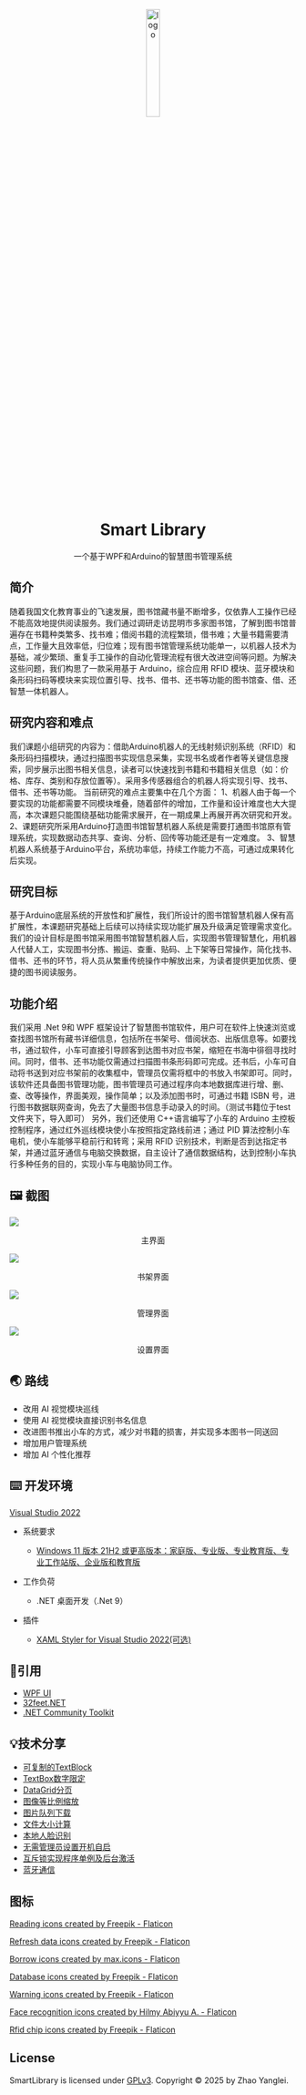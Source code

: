 <p align="center">
  <img width="22%" align="center" src="./docs/book.png" alt="logo">
</p>
<h1 align="center">Smart Library</h1>
<p align="center">一个基于WPF和Arduino的智慧图书管理系统</p>

## 简介
随着我国文化教育事业的飞速发展，图书馆藏书量不断增多，仅依靠人工操作已经不能高效地提供阅读服务。我们通过调研走访昆明市多家图书馆，了解到图书馆普遍存在书籍种类繁多、找书难；借阅书籍的流程繁琐，借书难；大量书籍需要清点，工作量大且效率低，归位难；现有图书馆管理系统功能单一，以机器人技术为基础，减少繁琐、重复手工操作的自动化管理流程有很大改进空间等问题。为解决这些问题，我们构思了一款采用基于 Arduino，综合应用 RFID 模块、蓝牙模块和条形码扫码等模块来实现位置引导、找书、借书、还书等功能的图书馆查、借、还智慧一体机器人。

## 研究内容和难点
我们课题小组研究的内容为：借助Arduino机器人的无线射频识别系统（RFID）和条形码扫描模块，通过扫描图书实现信息采集，实现书名或者作者等关键信息搜索，同步展示出图书相关信息，读者可以快速找到书籍和书籍相关信息（如：价格、库存、类别和存放位置等）。采用多传感器组合的机器人将实现引导、找书、借书、还书等功能。
当前研究的难点主要集中在几个方面：
1、机器人由于每一个要实现的功能都需要不同模块堆叠，随着部件的增加，工作量和设计难度也大大提高，本次课题只能围绕基础功能需求展开，在一期成果上再展开再次研究和开发。
2、课题研究所采用Arduino打造图书馆智慧机器人系统是需要打通图书馆原有管理系统，实现数据动态共享、查询、分析、回传等功能还是有一定难度。
3、智慧机器人系统基于Arduino平台，系统功率低，持续工作能力不高，可通过成果转化后实现。

## 研究目标
基于Arduino底层系统的开放性和扩展性，我们所设计的图书馆智慧机器人保有高扩展性，本课题研究基础上后续可以持续实现功能扩展及升级满足管理需求变化。
我们的设计目标是图书馆采用图书馆智慧机器人后，实现图书管理智慧化，用机器人代替人工，实现图书分拣、搬运、查重、贴码、上下架等日常操作，简化找书、借书、还书的环节，将人员从繁重传统操作中解放出来，为读者提供更加优质、便捷的图书阅读服务。

## 功能介绍
我们采用 .Net 9和 WPF 框架设计了智慧图书馆软件，用户可在软件上快速浏览或查找图书馆所有藏书详细信息，包括所在书架号、借阅状态、出版信息等。如要找书，通过软件，小车可直接引导顾客到达图书对应书架，缩短在书海中徘徊寻找时间。同时，借书、还书功能仅需通过扫描图书条形码即可完成。还书后，小车可自动将书送到对应书架前的收集框中，管理员仅需将框中的书放入书架即可。同时，该软件还具备图书管理功能，图书管理员可通过程序向本地数据库进行增、删、查、改等操作，界面美观，操作简单；以及添加图书时，可通过书籍 ISBN 号，进行图书数据联网查询，免去了大量图书信息手动录入的时间。（测试书籍位于test文件夹下，导入即可）
另外，我们还使用 C++语言编写了小车的 Arduino 主控板控制程序，通过红外巡线模块使小车按照指定路线前进；通过 PID 算法控制小车电机，使小车能够平稳前行和转弯；采用 RFID 识别技术，判断是否到达指定书架，并通过蓝牙通信与电脑交换数据，自主设计了通信数据结构，达到控制小车执行多种任务的目的，实现小车与电脑协同工作。

## 🖼 截图
<img src="./docs/screenshot.webp"/>
<p align="center">主界面</p>
<img src="./docs/screenshot1.webp"/>

<p align="center">书架界面</p>
<img src="./docs/screenshot2.webp"/>
<p align="center">管理界面</p>
<img src="./docs/screenshot3.webp"/>
<p align="center">设置界面</p>

## 🌏 路线
- 改用 AI 视觉模块巡线
- 使用 AI 视觉模块直接识别书名信息
- 改进图书推出小车的方式，减少对书籍的损害，并实现多本图书一同送回
- 增加用户管理系统
- 增加 AI 个性化推荐

## ⌨️ 开发环境
[Visual Studio 2022](https://visualstudio.microsoft.com/zh-hans/vs)

- 系统要求
     - [Windows 11 版本 21H2 或更高版本：家庭版、专业版、专业教育版、专业工作站版、企业版和教育版](https://learn.microsoft.com/zh-cn/visualstudio/releases/2022/system-requirements)

- 工作负荷
     - .NET 桌面开发（.Net 9）

- 插件
     -  [XAML Styler for Visual Studio 2022(可选)](https://marketplace.visualstudio.com/items?itemName=TeamXavalon.XAMLStyler2022)


## 🔗引用
-   [WPF UI](https://github.com/lepoco/wpfui)
-   [32feet.NET](https://github.com/inthehand/32feet)
-   [.NET Community Toolkit](https://github.com/CommunityToolkit/dotnet)

## 💡技术分享
- [可复制的TextBlock](Shared/Style/SelectableTextBlock.xaml)
- [TextBox数字限定](Shared/Extensions/TextBoxAttachedProperties.cs)
- [DataGrid分页](SmartLibrary/ViewModels/BookManageViewModel.cs)
- [图像等比例缩放](Shared/Helpers/ImageProcess.cs)
- [图片队列下载](SmartLibrary/Helpers/ImageQueue.cs)
- [文件大小计算](Shared/Helpers/FileOccupancy.cs)
- [本地人脸识别](Shared/Helpers/FaceRecognition.cs)
- [无需管理员设置开机自启](SmartLibrary/Helpers/Utilities.cs)
- [互斥锁实现程序单例及后台激活](SmartLibrary/App.xaml.cs)
- [蓝牙通信](SmartLibrary/Helpers/Bluetooth.cs)

## 图标
<a href="https://www.flaticon.com/free-icons/reading" title="reading icons">Reading icons created by Freepik - Flaticon</a>

<a href="https://www.flaticon.com/free-icons/refresh-data" title="refresh data icons">Refresh data icons created by Freepik - Flaticon</a>

<a href="https://www.flaticon.com/free-icons/borrow" title="borrow icons">Borrow icons created by max.icons - Flaticon</a>

<a href="https://www.flaticon.com/free-icons/database" title="database icons">Database icons created by Freepik - Flaticon</a>

<a href="https://www.flaticon.com/free-icons/warning" title="warning icons">Warning icons created by Freepik - Flaticon</a>

<a href="https://www.flaticon.com/free-icons/face-recognition" title="face recognition icons">Face recognition icons created by Hilmy Abiyyu A. - Flaticon</a>

<a href="https://www.flaticon.com/free-icons/rfid-chip" title="rfid chip icons">Rfid chip icons created by Freepik - Flaticon</a>

## License
SmartLibrary is licensed under [GPLv3](./LICENSE).
Copyright © 2025 by Zhao Yanglei.